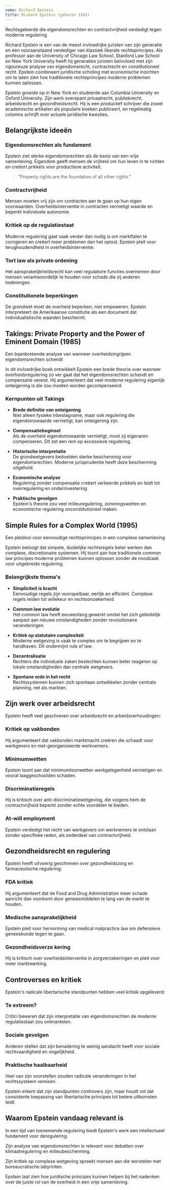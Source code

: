 ```yaml
---
name: Richard Epstein
title: Richard Epstein (geboren 1943)
---
```


Rechtsgeleerde die eigendomsrechten en contractvrijheid verdedigt tegen moderne regulering

Richard Epstein is een van de meest invloedrijke juristen van zijn generatie en een vooraanstaand verdediger van klassiek liberale rechtsprincipes. Als professor aan de University of Chicago Law School, Stanford Law School en New York University heeft hij generaties juristen beïnvloed met zijn rigoureuze analyse van eigendomsrecht, contractrecht en constitutioneel recht. Epstein combineert juridische scholing met economische inzichten om te laten zien hoe traditionele rechtsprincipes moderne problemen kunnen oplossen.

Epstein groeide op in New York en studeerde aan Columbia University en Oxford University. Zijn werk overspant privaatrecht, publiekrecht, arbeidsrecht en gezondheidsrecht. Hij is een productief schrijver die zowel academische artikelen als populaire boeken publiceert, en regelmatig columns schrijft over actuele juridische kwesties.

## Belangrijkste ideeën

### Eigendomsrechten als fundament
Epstein ziet sterke eigendomsrechten als de basis van een vrije samenleving. Eigendom geeft mensen de vrijheid om hun leven in te richten en creëert prikkels voor productieve activiteit.

> "Property rights are the foundation of all other rights."

### Contractvrijheid
Mensen moeten vrij zijn om contracten aan te gaan op hun eigen voorwaarden. Overheidsinterventie in contracten vernietigt waarde en beperkt individuele autonomie.

### Kritiek op de regulatiestaat
Moderne regulering gaat vaak verder dan nodig is om marktfalen te corrigeren en creëert meer problemen dan het oplost. Epstein pleit voor terughoudendheid in overheidsinterventie.

### Tort law als private ordening
Het aansprakelijkheidsrecht kan veel regulatoire functies overnemen door mensen verantwoordelijk te houden voor schade die zij anderen toebrengen.

### Constitutionele beperkingen
De grondwet moet de overheid beperken, niet empoweren. Epstein interpreteert de Amerikaanse constitutie als een document dat individualistische waarden beschermt.

## Takings: Private Property and the Power of Eminent Domain (1985)
Een baanbrekende analyse van wanneer overheidsingrijpen eigendomsrechten schendt

In dit invloedrijke boek ontwikkelt Epstein een brede theorie over wanneer overheidsregulering zo ver gaat dat het eigendomsrechten schendt en compensatie vereist. Hij argumenteert dat veel moderne regulering eigenlijk onteigening is die zou moeten worden gecompenseerd.

### Kernpunten uit Takings

- **Brede definitie van onteigening**  
  Niet alleen fysieke inbeslagname, maar ook regulering die eigendomswaarde vernietigt, kan onteigening zijn.

- **Compensatiebeginsel**  
  Als de overheid eigendomswaarde vernietigt, moet zij eigenaren compenseren. Dit zet een rem op excessieve regulering.

- **Historische interpretatie**  
  De grondwetgevers bedoelden sterke bescherming voor eigendomsrechten. Moderne jurisprudentie heeft deze bescherming uitgehold.

- **Economische analyse**  
  Regulering zonder compensatie creëert verkeerde prikkels en leidt tot overregulering en onderinvestering.

- **Praktische gevolgen**  
  Epstein's theorie zou veel milieuregulering, zoneringswetten en economische regulering onconstitutioneel maken.

## Simple Rules for a Complex World (1995)
Een pleidooi voor eenvoudige rechtsprincipes in een complexe samenleving

Epstein betoogt dat simpele, duidelijke rechtsregels beter werken dan complexe, discretionaire systemen. Hij toont aan hoe traditionele common law principes moderne problemen kunnen oplossen zonder de noodzaak voor uitgebreide regulering.

### Belangrijkste thema's

- **Simpliciteit is kracht**  
  Eenvoudige regels zijn voorspelbaar, eerlijk en efficiënt. Complexe regels leiden tot willekeur en rechtsonzekerheid.

- **Common law evolutie**  
  Het common law heeft eeuwenlang gewerkt omdat het zich geleidelijk aanpast aan nieuwe omstandigheden zonder revolutionaire veranderingen.

- **Kritiek op statutaire complexiteit**  
  Moderne wetgeving is vaak te complex om te begrijpen en te handhaven. Dit ondermijnt rule of law.

- **Decentralisatie**  
  Rechters die individuele zaken beslechten kunnen beter reageren op lokale omstandigheden dan centrale wetgevers.

- **Spontane orde in het recht**  
  Rechtssystemen kunnen zich spontaan ontwikkelen zonder centrale planning, net als markten.

## Zijn werk over arbeidsrecht

Epstein heeft veel geschreven over arbeidsrecht en arbeidsverhoudingen:

### Kritiek op vakbonden
Hij argumenteert dat vakbonden marktmacht creëren die schaadt voor werkgevers en niet-georganiseerde werknemers.

### Minimumwetten
Epstein toont aan dat minimumloonwetten werkgelegenheid vernietigen en vooral laaggeschoolden schaden.

### Discriminatieregels
Hij is kritisch over anti-discriminatiewetgeving, die volgens hem de contractvrijheid beperkt zonder echte voordelen te bieden.

### At-will employment
Epstein verdedigt het recht van werkgevers om werknemers te ontslaan zonder specifieke reden, als onderdeel van contractvrijheid.

## Gezondheidsrecht en regulering

Epstein heeft uitvoerig geschreven over gezondheidszorg en farmaceutische regulering:

### FDA kritiek
Hij argumenteert dat de Food and Drug Administration meer schade aanricht dan voorkomt door geneesmiddelen te lang van de markt te houden.

### Medische aansprakelijkheid
Epstein pleit voor hervorming van medical malpractice law om defensieve geneeskunde tegen te gaan.

### Gezondheidsverze kering
Hij is kritisch over overheidsinterventie in zorgverzekeringen en pleit voor meer marktwerking.

## Controverses en kritiek

Epstein's radicale libertarische standpunten hebben veel kritiek opgeleverd:

### Te extreem?
Critici beweren dat zijn interpretatie van eigendomsrechten de moderne regulatiestaat zou ontmantelen.

### Sociale gevolgen
Anderen stellen dat zijn benadering te weinig aandacht heeft voor sociale rechtvaardigheid en ongelijkheid.

### Praktische haalbaarheid
Veel van zijn voorstellen zouden radicale veranderingen in het rechtssysteem vereisen.

Epstein erkent dat zijn standpunten controvers zijn, maar houdt vol dat consistente toepassing van libertarische principes tot betere uitkomsten leidt.

## Waarom Epstein vandaag relevant is

In een tijd van toenemende regulering biedt Epstein's werk een intellectueel fundament voor deregulering.

Zijn analyse van eigendomsrechten is relevant voor debatten over klimaatregulering en milieubescherming.

Zijn kritiek op complexe wetgeving spreekt mensen aan die worstelen met bureaucratische labyrinten.

Epstein laat zien hoe juridische principes kunnen helpen bij het nadenken over de juiste rol van de overheid in een vrije samenleving. 